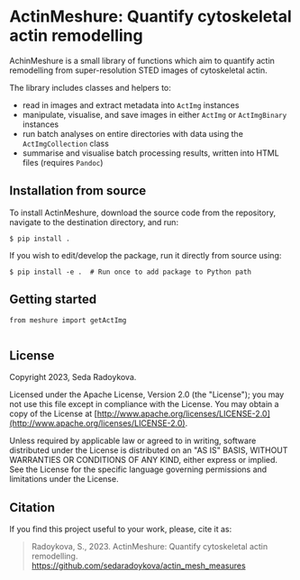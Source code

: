 # ActinMeshure: Quantify cytoskeletal actin remodelling

<!-- ----
badges to be included 
---- -->

AchinMeshure is a small library of functions which aim to quantify actin remodelling from super-resolution STED images of cytoskeletal actin. 

The library includes classes and helpers to: 

- read in images and extract metadata into `ActImg` instances
- manipulate, visualise, and save images in either `ActImg` or `ActImgBinary` instances 
- run batch analyses on entire directories with data using the `ActImgCollection` class
- summarise and visualise batch processing results, written into HTML files (requires `Pandoc`)


## Installation from source 

To install ActinMeshure, download the source code from the repository, navigate to the destination directory, and run:  

`$ pip install .`

If you wish to edit/develop the package, run it directly from source using:

`$ pip install -e .  # Run once to add package to Python path`

## Getting started

```{python}
from meshure import getActImg


```


## License

Copyright 2023, Seda Radoykova.

Licensed under the Apache License, Version 2.0 (the "License");
you may not use this file except in compliance with the License.
You may obtain a copy of the License at [http://www.apache.org/licenses/LICENSE-2.0](http://www.apache.org/licenses/LICENSE-2.0).

Unless required by applicable law or agreed to in writing, software
distributed under the License is distributed on an "AS IS" BASIS,
WITHOUT WARRANTIES OR CONDITIONS OF ANY KIND, either express or implied.
See the License for the specific language governing permissions and
limitations under the License.

## Citation 

If you find this project useful to your work, please, cite it as: 

> Radoykova, S., 2023. ActinMeshure: Quantify cytoskeletal actin remodelling. https://github.com/sedaradoykova/actin_mesh_measures

